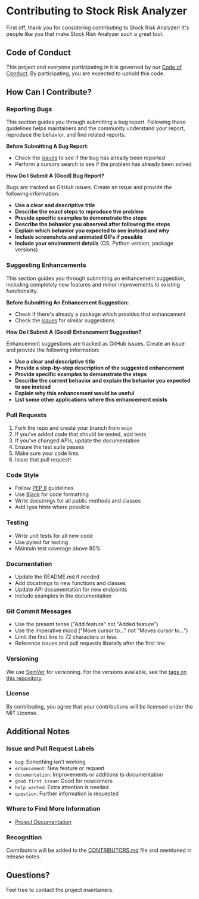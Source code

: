 # Contributing to Stock Risk Analyzer

First off, thank you for considering contributing to Stock Risk Analyzer! It's people like you that make Stock Risk Analyzer such a great tool.

## Code of Conduct

This project and everyone participating in it is governed by our [Code of Conduct](CODE_OF_CONDUCT.md). By participating, you are expected to uphold this code.

## How Can I Contribute?

### Reporting Bugs

This section guides you through submitting a bug report. Following these guidelines helps maintainers and the community understand your report, reproduce the behavior, and find related reports.

**Before Submitting A Bug Report:**
* Check the [issues](https://github.com/skytells-research/stock-risk-analyzer/issues) to see if the bug has already been reported
* Perform a cursory search to see if the problem has already been solved

**How Do I Submit A (Good) Bug Report?**

Bugs are tracked as GitHub issues. Create an issue and provide the following information:

* **Use a clear and descriptive title**
* **Describe the exact steps to reproduce the problem**
* **Provide specific examples to demonstrate the steps**
* **Describe the behavior you observed after following the steps**
* **Explain which behavior you expected to see instead and why**
* **Include screenshots and animated GIFs if possible**
* **Include your environment details** (OS, Python version, package versions)

### Suggesting Enhancements

This section guides you through submitting an enhancement suggestion, including completely new features and minor improvements to existing functionality.

**Before Submitting An Enhancement Suggestion:**
* Check if there's already a package which provides that enhancement
* Check the [issues](https://github.com/skytells-research/stock-risk-analyzer/issues) for similar suggestions

**How Do I Submit A (Good) Enhancement Suggestion?**

Enhancement suggestions are tracked as GitHub issues. Create an issue and provide the following information:

* **Use a clear and descriptive title**
* **Provide a step-by-step description of the suggested enhancement**
* **Provide specific examples to demonstrate the steps**
* **Describe the current behavior and explain the behavior you expected to see instead**
* **Explain why this enhancement would be useful**
* **List some other applications where this enhancement exists**

### Pull Requests

1. Fork the repo and create your branch from `main`
2. If you've added code that should be tested, add tests
3. If you've changed APIs, update the documentation
4. Ensure the test suite passes
5. Make sure your code lints
6. Issue that pull request!

### Code Style

* Follow [PEP 8](https://www.python.org/dev/peps/pep-0008/) guidelines
* Use [Black](https://github.com/psf/black) for code formatting
* Write docstrings for all public methods and classes
* Add type hints where possible

### Testing

* Write unit tests for all new code
* Use pytest for testing
* Maintain test coverage above 80%


### Documentation

* Update the README.md if needed
* Add docstrings to new functions and classes
* Update API documentation for new endpoints
* Include examples in the documentation

### Git Commit Messages

* Use the present tense ("Add feature" not "Added feature")
* Use the imperative mood ("Move cursor to..." not "Moves cursor to...")
* Limit the first line to 72 characters or less
* Reference issues and pull requests liberally after the first line

### Versioning

We use [SemVer](http://semver.org/) for versioning. For the versions available, see the [tags on this repository](https://github.com/skytells-research/stock-risk-analyzer/tags).

### License

By contributing, you agree that your contributions will be licensed under the MIT License.

## Additional Notes

### Issue and Pull Request Labels

* `bug`: Something isn't working
* `enhancement`: New feature or request
* `documentation`: Improvements or additions to documentation
* `good first issue`: Good for newcomers
* `help wanted`: Extra attention is needed
* `question`: Further information is requested

### Where to Find More Information

* [Project Documentation](https://docs.skytells.com/stock-risk-analyzer)

### Recognition

Contributors will be added to the [CONTRIBUTORS.md](CONTRIBUTORS.md) file and mentioned in release notes.

## Questions?

Feel free to contact the project maintainers.